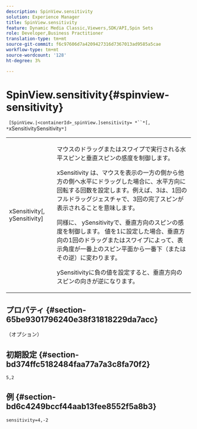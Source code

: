 ```yaml
---
description: SpinView.sensitivity
solution: Experience Manager
title: SpinView.sensitivity
feature: Dynamic Media Classic,Viewers,SDK/API,Spin Sets
role: Developer,Business Practitioner
translation-type: tm+mt
source-git-commit: f6c97606d7a4209427316d7367013ad9585a5cae
workflow-type: tm+mt
source-wordcount: '128'
ht-degree: 3%

---
```



# SpinView.sensitivity{#spinview-sensitivity}

` [SpinView.|<containerId>_spinView.]sensitivity= *``*[, *`xSensitivitySensitivity`*]`

<table id="table_18D47E7C6A2D4D68B94225CB621D5F7C"> 
 <tbody> 
  <tr> 
   <td colname="col1"> <p> <span class="codeph"><span class="varname"> xSensitivity</span>[,  <span class="varname"> ySensitivity</span>]</span> </p> </td> 
   <td colname="col2"> <p> マウスのドラッグまたはスワイプで実行される水平スピンと垂直スピンの感度を制御します。 </p> <p> <span class="codeph"> xSensitivity</span> は、マウスを表示の一方の側から他方の側へ水平にドラッグした場合に、水平方向に回転する回数を設定します。例えば、3は、1回のフルドラッグジェスチャで、3回の完了スピンが表示されることを意味します。 </p> <p>同様に、<span class="codeph"> ySensitivity</span>で、垂直方向のスピンの感度を制御します。 値を1に設定した場合、垂直方向の1回のドラッグまたはスワイプによって、表示角度が一番上のスピン平面から一番下（またはその逆）に変わります。 </p> <p><span class="codeph"> ySensitivity</span>に負の値を設定すると、垂直方向のスピンの向きが逆になります。 </p> </td> 
  </tr> 
 </tbody> 
</table>

## プロパティ {#section-65be9301796240e38f31818229da7acc}

（オプション）

## 初期設定 {#section-bd374ffc5182484faa77a7a3c8fa70f2}

`5,2`

## 例 {#section-bd6c4249bccf44aab13fee8552f5a8b3}

`sensitivity=4,-2`
